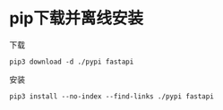 # pip下载并离线安装

下载

```
pip3 download -d ./pypi fastapi
```

安装

```
pip3 install --no-index --find-links ./pypi fastapi
```

